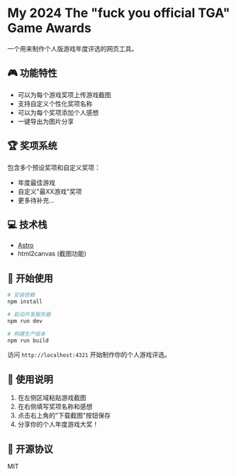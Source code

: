 # My 2024 The "fuck you official TGA" Game Awards

一个用来制作个人版游戏年度评选的网页工具。

## 🎮 功能特性

- 可以为每个游戏奖项上传游戏截图
- 支持自定义个性化奖项名称
- 可以为每个奖项添加个人感想
- 一键导出为图片分享

## 🏆 奖项系统

包含多个预设奖项和自定义奖项：
- 年度最佳游戏
- 自定义"最XX游戏"奖项
- 更多待补充...

## 💻 技术栈

- [Astro](https://astro.build)
- html2canvas (截图功能)

## 🚀 开始使用

```bash
# 安装依赖
npm install

# 启动开发服务器
npm run dev

# 构建生产版本
npm run build
```

访问 `http://localhost:4321` 开始制作你的个人游戏评选。

## 📝 使用说明

1. 在左侧区域粘贴游戏截图
2. 在右侧填写奖项名称和感想
3. 点击右上角的"下载截图"按钮保存
4. 分享你的个人年度游戏大奖！

## 📄 开源协议

MIT
